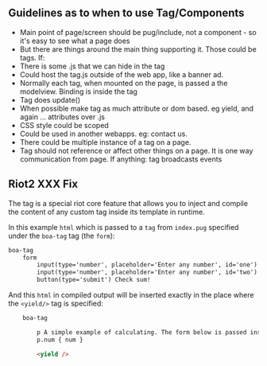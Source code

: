 ## Guidelines as to when to use Tag/Components

- Main point of page/screen should be pug/include, not a component - so it's easy to see what a page does
- But there are things around the main thing supporting it. Those could be tags. If:
- There is some .js that we can hide in the tag
- Could host the tag.js outside of the web app, like a banner ad.
- Normally each tag, when mounted on the page, is passed a the modelview. Binding is inside the tag
- Tag does update()
- When possible make tag as much attribute or dom based. eg yield, and again ... attributes over .js
- CSS style could be scoped
- Could be used in another webapps. eg: contact us.
- There could be multiple instance of a tag on a page.
- Tag should not reference or affect other things on a page. It is one way communication from page. If anything: tag broadcasts events 


## Riot2 XXX Fix

The <yield> tag is a special riot core feature that allows you to inject and compile the content of any custom tag inside its template in runtime.

In this example `html` which is passed to a `tag` from `index.pug` specified under the `boa-tag` tag (the `form`):

```html
boa-tag
    form
        input(type='number', placeholder='Enter any number', id='one')
        input(type='number', placeholder='Enter any number', id='two')
        button(type='submit') Check sum!
```

And this `html` in compiled output will be inserted exactly in the place where the `<yield/>` tag is specified:

```html
    boa-tag

        p A simple example of calculating. The form below is passed inside a tag using Yield feature
        p.num { num }

        <yield />
```